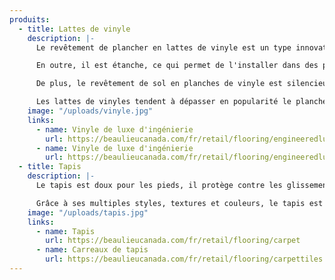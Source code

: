 ```yaml
---
produits:
  - title: Lattes de vinyle
    description: |-
      Le revêtement de plancher en lattes de vinyle est un type innovateur de vinyle qui a l'allure du vrai bois et qui en donne la sensation.

      En outre, il est étanche, ce qui permet de l'installer dans des pièces propices à l'humidité, telle que les sous-sols et les salles d'eau, là où les bois francs et stratifiés sont à proscrire.

      De plus, le revêtement de sol en planches de vinyle est silencieux, résistant et chaud sous les pieds. C'est aussi l'un des choix les plus abordables sur le marché.

      Les lattes de vinyles tendent à dépasser en popularité le plancher de stratifié (plancher flottant).
    image: "/uploads/vinyle.jpg"
    links:
      - name: Vinyle de luxe d'ingénierie
        url: https://beaulieucanada.com/fr/retail/flooring/engineeredluxuryvinyl
      - name: Vinyle de luxe d'ingénierie
        url: https://beaulieucanada.com/fr/retail/flooring/engineeredluxuryvinyl
  - title: Tapis
    description: |-
      Le tapis est doux pour les pieds, il protège contre les glissements et il atténue le niveau de bruit grâce à ses propriétés d'absorption des chocs, et améliore l'isolation du plancher.

      Grâce à ses multiples styles, textures et couleurs, le tapis est un élément de décoration qui vous permet de créer l'ambiance désirée dans votre résidence.
    image: "/uploads/tapis.jpg"
    links:
      - name: Tapis
        url: https://beaulieucanada.com/fr/retail/flooring/carpet
      - name: Carreaux de tapis
        url: https://beaulieucanada.com/fr/retail/flooring/carpettiles
---
```

